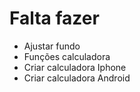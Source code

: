 # Falta fazer

- Ajustar fundo
- Funções calculadora
- Criar calculadora Iphone
- Criar calculadora Android